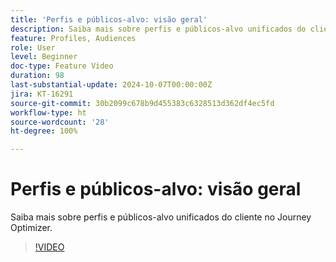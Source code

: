 ```yaml
---
title: 'Perfis e públicos-alvo: visão geral'
description: Saiba mais sobre perfis e públicos-alvo unificados do cliente no Journey Optimizer.
feature: Profiles, Audiences
role: User
level: Beginner
doc-type: Feature Video
duration: 98
last-substantial-update: 2024-10-07T00:00:00Z
jira: KT-16291
source-git-commit: 30b2099c678b9d455383c6328513d362df4ec5fd
workflow-type: ht
source-wordcount: '28'
ht-degree: 100%

---
```



# Perfis e públicos-alvo: visão geral

Saiba mais sobre perfis e públicos-alvo unificados do cliente no Journey Optimizer.

>[!VIDEO](https://video.tv.adobe.com/v/3432671/?learn=on)
